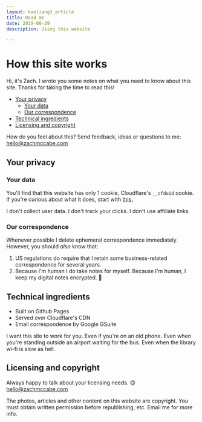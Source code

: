 ```yaml
---
layout: kaoliang3_article
title: Read me
date: 2019-08-29
description: Using this website

---
```



# How this site works

Hi, it's Zach. I wrote you some notes on what you need to know about this site. Thanks for taking the time to read this!


+ [Your privacy](https://www.zachmccabe.com/readme.html#your-privacy)
  + [Your data](https://www.zachmccabe.com/readme.html#your-data)
  + [Our correspondence](https://www.zachmccabe.com/readme.html#our-correspondence)
+ [Technical ingredients](https://www.zachmccabe.com/readme.html#technical-ingredients)
+ [Licensing and copyright](https://www.zachmccabe.com/readme.html#licensing-and-copyright)


How do you feel about this? Send feedback, ideas or questions to me: [hello@zachmccabe.com](mailto:hello@zachmccabe.com)



## Your privacy


### Your data

You'll find that this website has only 1 cookie, Cloudflare's `__cfduid` cookie. If you're curious about what it does, start with [this.](https://support.cloudflare.com/hc/en-us/articles/200170156-What-does-the-Cloudflare-cfduid-cookie-do-)

I don't collect user data. I don't track your clicks. I don't use affiliate links.


### Our correspondence

Whenever possible I delete ephemeral correspondence immediately. However, you should *also* know that:

1. US regulations do require that I retain some business-related correspondence for several years.
2. Because I'm human I do take notes for myself. Because I'm human, I keep my digital notes encrypted. 🙊



## Technical ingredients

+ Built on Github Pages
+ Served over Cloudflare's CDN
+ Email correspondence by Google GSuite

I want this site to work for you. Even if you're on an old phone. Even when you're standing outside an airport waiting for the bus. Even when the library wi-fi is slow as hell.



## Licensing and copyright

Always happy to talk about your licensing needs. 😊 [hello@zachmccabe.com](mailto:hello@zachmccabe.com)

The photos, articles and other content on this website are copyright. You must obtain written permission before republishing, etc. Email me for more info.
